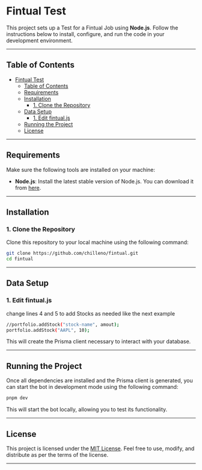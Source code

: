 
# Fintual Test

This project sets up a Test for a Fintual Job using **Node.js**. Follow the instructions below to install, configure, and run the code in your development environment.

---

## Table of Contents

- [Fintual Test](#fintual-test)
  - [Table of Contents](#table-of-contents)
  - [Requirements](#requirements)
  - [Installation](#installation)
    - [1. Clone the Repository](#1-clone-the-repository)
  - [Data Setup](#data-setup)
    - [1. Edit fintual.js](#1-edit-fintualjs)
  - [Running the Project](#running-the-project)
  - [License](#license)

---

## Requirements

Make sure the following tools are installed on your machine:

- **Node.js**: Install the latest stable version of Node.js. You can download it from [here](https://nodejs.org/).

---

## Installation

### 1. Clone the Repository

Clone this repository to your local machine using the following command:

```sh
git clone https://github.com/chilleno/fintual.git
cd fintual
```

---

## Data Setup

### 1. Edit fintual.js

change lines 4 and 5 to add Stocks as needed like the next example

```sh
//portfolio.addStock("stock-name", amout);
portfolio.addStock("AAPL", 10);
```

This will create the Prisma client necessary to interact with your database.

---

## Running the Project

Once all dependencies are installed and the Prisma client is generated, you can start the bot in development mode using the following command:

```sh
pnpm dev
```

This will start the bot locally, allowing you to test its functionality.

---

## License

This project is licensed under the [MIT License](./LICENSE). Feel free to use, modify, and distribute as per the terms of the license.

---